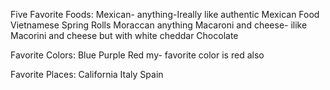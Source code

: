 Five Favorite Foods:
Mexican- anything-Ireally like authentic Mexican Food
Vietnamese Spring Rolls
Moraccan anything
Macaroni and cheese- ilike Macorini and cheese but with white cheddar
Chocolate


Favorite Colors:
Blue 
Purple
Red my- favorite color is red also

Favorite Places:
California
Italy
Spain